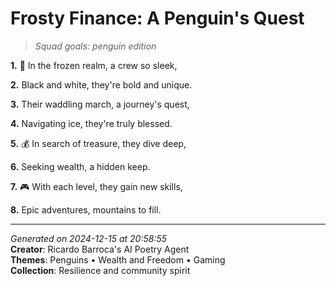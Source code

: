 # Frosty Finance: A Penguin's Quest

> *Squad goals: penguin edition*

**1.** 🐧 In the frozen realm, a crew so sleek,


**2.** Black and white, they're bold and unique.


**3.** Their waddling march, a journey's quest,


**4.** Navigating ice, they're truly blessed.


**5.** 💰 In search of treasure, they dive deep,


**6.** Seeking wealth, a hidden keep.


**7.** 🎮 With each level, they gain new skills,


**8.** Epic adventures, mountains to fill.



---

*Generated on 2024-12-15 at 20:58:55*  
**Creator**: Ricardo Barroca's AI Poetry Agent  
**Themes**: Penguins • Wealth and Freedom • Gaming  
**Collection**: Resilience and community spirit